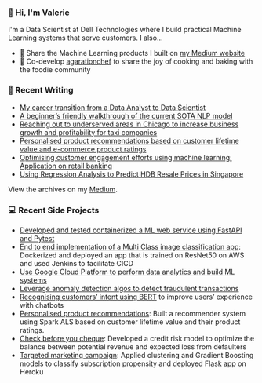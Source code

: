 ### 👋 Hi, I'm Valerie 

I'm a Data Scientist at Dell Technologies where I build practical Machine Learning systems that serve customers. I also...

- 📝 Share the Machine Learning products I built on [my Medium website](medium.com/@valeriemlimyh)
- 📝 Co-develop [agarationchef](https://www.instagram.com/agarationchef/) to share the joy of cooking and baking with the foodie community


### 📝 Recent Writing
- [My career transition from a Data Analyst to Data Scientist](https://towardsdatascience.com/my-career-transition-from-a-data-analyst-to-data-scientist-12f79931d2fc)
- [A beginner’s friendly walkthrough of the current SOTA NLP model](https://medium.com/analytics-vidhya/to-be-rt-or-not-to-be-rt-7b7b1f008d37)
- [Reaching out to underserved areas in Chicago to increase business growth and profitability for taxi companies](https://medium.com/@valerielimyh/reaching-out-to-underserved-areas-in-chicago-to-increase-business-growth-and-profitability-for-4a0ca761995d)
- [Personalised product recommendations based on customer lifetime value and e-commerce product ratings](https://medium.com/analytics-vidhya/personalised-recommendations-based-on-customer-segmentation-and-e-commerce-product-ratings-6465b8877815)
- [Optimising customer engagement efforts using machine learning: Application on retail banking](https://medium.com/@valerielimyh/optimising-customer-engagement-efforts-using-machine-learning-application-on-retail-banking-a4e8a30cee1c)
- [Using Regression Analysis to Predict HDB Resale Prices in Singapore](https://medium.com/@valerielimyh/is-this-house-worthy-to-be-your-home-a19d27e8aeaa)

View the archives on my [Medium](medium.com/@valeriemlimyh).

### 💻 Recent Side Projects
- [Developed and tested containerized a ML web service using FastAPI and Pytest](https://github.com/valerielimyh/fastapi_ml_pytest)
- [End to end implementation of a Multi Class image classification app](https://github.com/valerielimyh/ml_deploy_aws): Dockerized and deployed an app that is trained on ResNet50 on AWS and used Jenkins to facilitate CICD 
- [Use Google Cloud Platform to perform data analytics and build ML systems](https://github.com/valerielimyh/qwiklab)
- [Leverage anomaly detection algos to detect fraudulent transactions](https://github.com/valerielimyh/Anomaly_detection)
- [Recognising customers’ intent using BERT](https://github.com/valerielimyh/Intent_Recognition_using_BERT) to improve users’ experience with chatbots
- [Personalised product recommendations](https://github.com/valerielimyh/Customer_segmentation_and_personalised_recommendation): Built a recommender system using Spark ALS based on customer lifetime value and their product ratings.
- [Check before you cheque](https://github.com/valerielimyh/Managing_credit_risk): Developed a credit risk model to optimize the balance between potential revenue and expected loss from defaulters
- [Targeted marketing campaign](https://github.com/valerielimyh/Targeted-marketing-campaign/): Applied clustering and Gradient Boosting models to classify subscription propensity and deployed Flask app on Heroku 